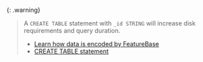 {: .warning}
> A `CREATE TABLE` statement with `_id STRING` will increase disk requirements and query duration.
>* [Learn how data is encoded by FeatureBase](/docs/cloud/cloud-faq/cloud-faq-bitmaps)
>* [CREATE TABLE statement](/docs/sql-guide/statements/statement-table-create)
